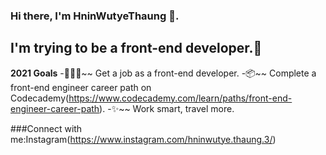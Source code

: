 ### Hi there, I'm HninWutyeThaung 👋.
## I'm trying to be a front-end developer.💛
**2021 Goals**
-👩🏻‍💻~~ Get a job as a front-end developer.
-📦~~ Complete a front-end engineer career path on Codecademy(https://www.codecademy.com/learn/paths/front-end-engineer-career-path).
-✨~~ Work smart, travel more.

###Connect with me:Instagram(https://www.instagram.com/hninwutye.thaung.3/)

<!---
HninSe/HninSe is a ✨ special ✨ repository because its `README.md` (this file) appears on your GitHub profile.
You can click the Preview link to take a look at your changes.
--->
